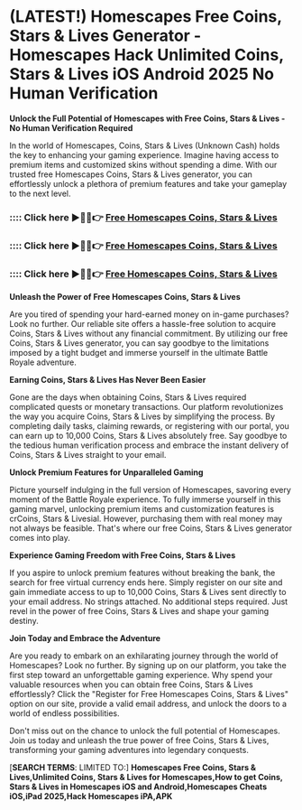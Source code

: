 # **(LATEST!) Homescapes Free Coins, Stars & Lives Generator - Homescapes Hack Unlimited Coins, Stars & Lives iOS Android 2025 No Human Verification**

**Unlock the Full Potential of Homescapes with Free Coins, Stars & Lives - No Human Verification Required**

In the world of Homescapes, Coins, Stars & Lives (Unknown Cash) holds the key to enhancing your gaming experience. Imagine having access to premium items and customized skins without spending a dime. With our trusted free Homescapes Coins, Stars & Lives generator, you can effortlessly unlock a plethora of premium features and take your gameplay to the next level.

### :::: Click here ►🔴✅👉 <a href="https://lookerstudio.google.com/s/uYi34dG-eG4">Free Homescapes Coins, Stars & Lives</a>

### :::: Click here ►🔴✅👉 <a href="https://lookerstudio.google.com/s/uYi34dG-eG4">Free Homescapes Coins, Stars & Lives</a>

### :::: Click here ►🔴✅👉 <a href="https://lookerstudio.google.com/s/uYi34dG-eG4">Free Homescapes Coins, Stars & Lives</a>

**Unleash the Power of Free Homescapes Coins, Stars & Lives**

Are you tired of spending your hard-earned money on in-game purchases? Look no further. Our reliable site offers a hassle-free solution to acquire Coins, Stars & Lives without any financial commitment. By utilizing our free Coins, Stars & Lives generator, you can say goodbye to the limitations imposed by a tight budget and immerse yourself in the ultimate Battle Royale adventure.

**Earning Coins, Stars & Lives Has Never Been Easier**

Gone are the days when obtaining Coins, Stars & Lives required complicated quests or monetary transactions. Our platform revolutionizes the way you acquire Coins, Stars & Lives by simplifying the process. By completing daily tasks, claiming rewards, or registering with our portal, you can earn up to 10,000 Coins, Stars & Lives absolutely free. Say goodbye to the tedious human verification process and embrace the instant delivery of Coins, Stars & Lives straight to your email.

**Unlock Premium Features for Unparalleled Gaming**

Picture yourself indulging in the full version of Homescapes, savoring every moment of the Battle Royale experience. To fully immerse yourself in this gaming marvel, unlocking premium items and customization features is crCoins, Stars & Livesial. However, purchasing them with real money may not always be feasible. That's where our free Coins, Stars & Lives generator comes into play.

**Experience Gaming Freedom with Free Coins, Stars & Lives**

If you aspire to unlock premium features without breaking the bank, the search for free virtual currency ends here. Simply register on our site and gain immediate access to up to 10,000 Coins, Stars & Lives sent directly to your email address. No strings attached. No additional steps required. Just revel in the power of free Coins, Stars & Lives and shape your gaming destiny.

**Join Today and Embrace the Adventure**

Are you ready to embark on an exhilarating journey through the world of Homescapes? Look no further. By signing up on our platform, you take the first step toward an unforgettable gaming experience. Why spend your valuable resources when you can obtain free Coins, Stars & Lives effortlessly? Click the "Register for Free Homescapes Coins, Stars & Lives" option on our site, provide a valid email address, and unlock the doors to a world of endless possibilities.

Don't miss out on the chance to unlock the full potential of Homescapes. Join us today and unleash the true power of free Coins, Stars & Lives, transforming your gaming adventures into legendary conquests.



[**SEARCH TERMS**: LIMITED TO:] **Homescapes Free Coins, Stars & Lives,Unlimited Coins, Stars & Lives for Homescapes,How to get Coins, Stars & Lives in Homescapes iOS and Android,Homescapes Cheats iOS,iPad 2025,Hack Homescapes iPA,APK**